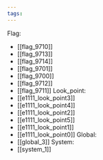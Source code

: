 ```yaml
---
tags:
---
```

Flag:
- [[flag_9710]]
- [[flag_9713]]
- [[flag_9714]]
- [[flag_9701]]
- [[flag_9700]]
- [[flag_9712]]
- [[flag_9711]]
Look_point:
- [[e1111_look_point3]]
- [[e1111_look_point4]]
- [[e1111_look_point2]]
- [[e1111_look_point5]]
- [[e1111_look_point1]]
- [[e1111_look_point0]]
Global:
- [[global_3]]
System:
- [[system_1]]
